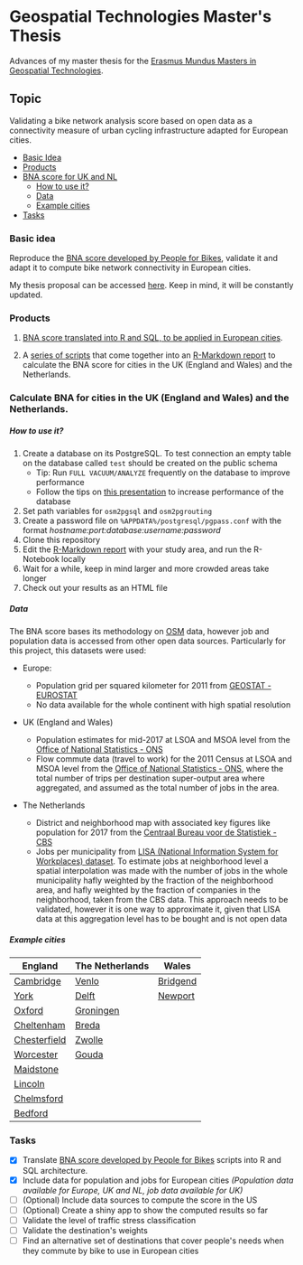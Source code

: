 # Geospatial Technologies Master's Thesis
Advances of my master thesis for the [Erasmus Mundus Masters in Geospatial Technologies](http://mastergeotech.info/).

## Topic

Validating a bike network analysis score based on open data as a connectivity measure of urban cycling infrastructure adapted for European cities.

- [ Basic Idea ](#idea)
- [ Products ](#products)
- [ BNA score for UK and NL ](#product2)
  - [ How to use it? ](#use)
  - [ Data ](#data)
  - [ Example cities ](#example)
- [ Tasks ](#tasks)
  
<a name="idea"></a>
### Basic idea

Reproduce the [BNA score developed by People for Bikes](https://bna.peopleforbikes.org/#/), validate it and adapt it to compute bike network connectivity in European cities.
 
My thesis proposal can be accessed [here](https://loreabad6.github.io/masters-thesis-geotech/Thesis_Proposal.html). Keep in mind, it will be constantly updated.	

<a name="products"></a>
### Products

1. [BNA score translated into R and SQL, to be applied in European cities](https://loreabad6.github.io/masters-thesis-geotech/BNA-Europe.nb.html).
 
2. A [series of scripts](scripts/) that come together into an [R-Markdown report](report/BNA-Report-Template.Rmd) to calculate the BNA score for cities in the UK (England and Wales) and the Netherlands. 

<a name="product2"></a>
### Calculate BNA for cities in the UK (England and Wales) and the Netherlands. 

<a name="use"></a>
##### How to use it?

1. Create a database on its PostgreSQL. To test connection an empty table on the database called `test` should be created on the public schema
    + Tip: Run `FULL VACUUM/ANALYZE` frequently on the database to improve performance
    + Follow the tips on [this presentation](https://thebuild.com/presentations/not-your-job.pdf) to increase performance of the database
2. Set path variables for `osm2pgsql` and `osm2pgrouting`
3. Create a password file on `%APPDATA%/postgresql/pgpass.conf` with the format *hostname:port:database:username:password*
4. Clone this repository 
5. Edit the [R-Markdown report](report/BNA-Report-Template.Rmd) with your study area, and run the R-Notebook locally
6. Wait for a while, keep in mind larger and more crowded areas take longer
7. Check out your results as an HTML file 

<a name="data"></a>
##### Data

The BNA score bases its methodology on [OSM](https://www.openstreetmap.org/) data, however job and population data is accessed from other open data sources. Particularly for this project, this datasets were used:

- Europe:
  - Population grid per squared kilometer for 2011 from [GEOSTAT - EUROSTAT](https://ec.europa.eu/eurostat/web/gisco/geodata/reference-data/population-distribution-demography/geostat)
  - No data available for the whole continent with high spatial resolution
  
- UK (England and Wales)
  - Population estimates for mid-2017 at LSOA and MSOA level from the [Office of National Statistics - ONS](https://www.ons.gov.uk/peoplepopulationandcommunity/populationandmigration/populationestimates) 
  - Flow commute data (travel to work) for the 2011 Census at LSOA and MSOA level from the [Office of National Statistics - ONS](https://wicid.ukdataservice.ac.uk/cider/wicid/downloads.php?guest=1), where the total number of trips per destination super-output area where aggregated, and assumed as the total number of jobs in the area.

- The Netherlands
  - District and neighborhood map with associated key figures like population for 2017 from the [Centraal Bureau voor de Statistiek - CBS ](https://www.cbs.nl/nl-nl/dossier/nederland-regionaal/geografische%20data/wijk-en-buurtkaart-2017) 
  - Jobs per municipality from [	LISA (National Information System for Workplaces) dataset](https://www.lisa.nl/data/gratis-data/overzicht-lisa-data-per-gemeente). To estimate jobs at neighborhood level a spatial interpolation was made with the number of jobs in the whole municipality hafly weighted by the fraction of the neighborhood area, and hafly weighted by the fraction of companies in the neighborhood, taken from the CBS data. This approach needs to be validated, however it is one way to approximate it, given that LISA data at this aggregation level has to be bought and is not open data

<a name="example"></a>
##### Example cities

| England       | The Netherlands | Wales         |
| ------------- | --------------- | ------------- |
| [Cambridge](https://loreabad6.github.io/masters-thesis-geotech/BNA-Report-Cambridge.nb.html)                                                           | [Venlo](https://loreabad6.github.io/masters-thesis-geotech/BNA-Report-Venlo.nb.html)                                                                     | [Bridgend](https://loreabad6.github.io/masters-thesis-geotech/BNA-Report-Brdigend.nb.html) |
| [York](https://loreabad6.github.io/masters-thesis-geotech/BNA-Report-York.nb.html)                                                                     | [Delft](https://loreabad6.github.io/masters-thesis-geotech/BNA-Report-Delft.nb.html)                                                                     | [Newport](https://loreabad6.github.io/masters-thesis-geotech/BNA-Report-Newport.nb.html) |
| [Oxford](https://loreabad6.github.io/masters-thesis-geotech/BNA-Report-Oxford.nb.html)                                                                 | [Groningen](https://loreabad6.github.io/masters-thesis-geotech/BNA-Report-Groningen.nb.html)                                                             | |
| [Cheltenham](https://loreabad6.github.io/masters-thesis-geotech/BNA-Report-Cheltenham.nb.html)                                                         | [Breda](https://loreabad6.github.io/masters-thesis-geotech/BNA-Report-Breda.nb.html)                                                                     | |
| [Chesterfield](https://loreabad6.github.io/masters-thesis-geotech/BNA-Report-Chesterfield.nb.html)                                                     | [Zwolle](https://loreabad6.github.io/masters-thesis-geotech/BNA-Report-Zwolle.nb.html)                                                                   | |
| [Worcester](https://loreabad6.github.io/masters-thesis-geotech/BNA-Report-Worcester.nb.html)                                                           | [Gouda](https://loreabad6.github.io/masters-thesis-geotech/BNA-Report-Gouda.nb.html)                                                                     | |
| [Maidstone](https://loreabad6.github.io/masters-thesis-geotech/BNA-Report-Maidstone.nb.html)                                                           |                                                                                                                                                         | |
| [Lincoln](https://loreabad6.github.io/masters-thesis-geotech/BNA-Report-Lincoln.nb.html)                                                               |                                                                                                                                                         | |
| [Chelmsford](https://loreabad6.github.io/masters-thesis-geotech/BNA-Report-Chelmsford.nb.html)                                                         |                                                                                                                                                         | |
| [Bedford](https://loreabad6.github.io/masters-thesis-geotech/BNA-Report-Bedford.nb.html)                                                               |                                                                                                                                                         | |

<a name="tasks"></a>
### Tasks

- [X] Translate [BNA score developed by People for Bikes](https://bna.peopleforbikes.org/#/) scripts into R and SQL architecture.
- [X] Include data for population and jobs for European cities _(Population data available for Europe, UK and NL, job data available for UK)_
- [ ] \(Optional) Include data sources to compute the score in the US
- [ ] \(Optional) Create a shiny app to show the computed results so far
- [ ] Validate the level of traffic stress classification
- [ ] Validate the destination's weights
- [ ] Find an alternative set of destinations that cover people's needs when they commute by bike to use in European cities
